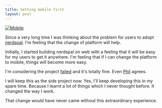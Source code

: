 ```yaml
---
title: Getting mobile first
layout: post
---
```


[![Mobile](https://s-media-cache-ak0.pinimg.com/736x/75/2d/bb/752dbbd6dd85cad85150e6f8e2eede2f.jpg)](https://www.pinterest.com/pin/361906520029013636/)



Since a very long time I was thinking about the problem for users to adopt [nerdspal](http://nerdspal.com). I'm feeling that the change of platform will help.

Initially, I started buliding nerdspal on web with a feeling that it will be easy for my users to get it anywhere. I'm feeling that if I can change the platform to mobile, things will become more easy.

I'm considering the project [failed](http://blogx.nerdspal.com/bye-bye-beta/) and it's totally fine. Even [Phil](http://www.wired.co.uk/news/archive/2013-10/30/evernote-on-failure) agrees.

I will keep this as the side project now. Yes, I'll keep developing this in my spare time. Because I learnt a lot of things which I never thought before. It changed the way I work.

That change would have never came without this extraordinary experience.
